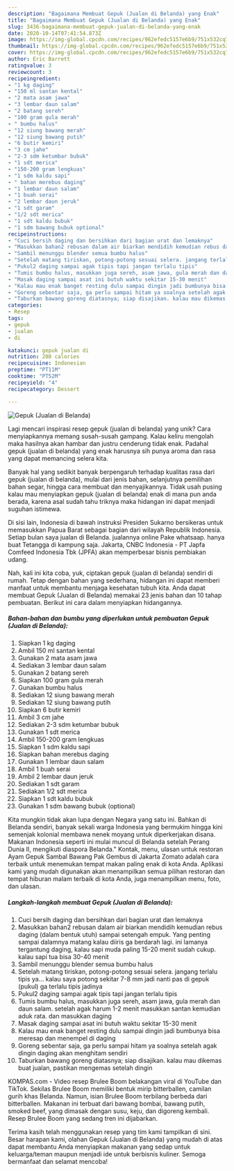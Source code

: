```yaml
---
description: "Bagaimana Membuat Gepuk (Jualan di Belanda) yang Enak"
title: "Bagaimana Membuat Gepuk (Jualan di Belanda) yang Enak"
slug: 3436-bagaimana-membuat-gepuk-jualan-di-belanda-yang-enak
date: 2020-10-14T07:41:54.873Z
image: https://img-global.cpcdn.com/recipes/962efedc5157e6b9/751x532cq70/gepuk-jualan-di-belanda-foto-resep-utama.jpg
thumbnail: https://img-global.cpcdn.com/recipes/962efedc5157e6b9/751x532cq70/gepuk-jualan-di-belanda-foto-resep-utama.jpg
cover: https://img-global.cpcdn.com/recipes/962efedc5157e6b9/751x532cq70/gepuk-jualan-di-belanda-foto-resep-utama.jpg
author: Eric Barrett
ratingvalue: 3
reviewcount: 3
recipeingredient:
- "1 kg daging"
- "150 ml santan kental"
- "2 mata asam jawa"
- "3 lembar daun salam"
- "2 batang sereh"
- "100 gram gula merah"
- " bumbu halus"
- "12 siung bawang merah"
- "12 siung bawang putih"
- "6 butir kemiri"
- "3 cm jahe"
- "2-3 sdm ketumbar bubuk"
- "1 sdt merica"
- "150-200 gram lengkuas"
- "1 sdm kaldu sapi"
- " bahan merebus daging"
- "1 lembar daun salam"
- "1 buah serai"
- "2 lembar daun jeruk"
- "1 sdt garam"
- "1/2 sdt merica"
- "1 sdt kaldu bubuk"
- "1 sdm bawang bubuk optional"
recipeinstructions:
- "Cuci bersih daging dan bersihkan dari bagian urat dan lemaknya"
- "Masukkan bahan2 rebusan dalam air biarkan mendidih kemudian rebus daging (dalam bentuk utuh) sampai setengah empuk. Yang penting sampai dalamnya matang kalau diiris ga berdarah lagi. ini lamanya tergantung daging, kalau sapi muda paling 15-20 menit sudah cukup. kalau sapi tua bisa 30-40 menit"
- "Sambil menunggu blender semua bumbu halus"
- "Setelah matang tiriskan, potong-potong sesuai selera. jangang terlalu tipis ya... kalau saya potong sekitar 7-8 mm jadi nanti pas di gepuk (pukul) ga terlalu tipis jadinya"
- "Pukul2 daging sampai agak tipis tapi jangan terlalu tipis"
- "Tumis bumbu halus, masukkan juga sereh, asam jawa, gula merah dan daun salam. setelah agak harum 1-2 menit masukkan santan kemudian aduk rata. dan masukkan daging"
- "Masak daging sampai asat ini butuh waktu sekitar 15-30 menit"
- "Kalau mau enak banget resting dulu sampai dingin jadi bumbunya bisa meresap dan menempel di daging"
- "Goreng sebentar saja, ga perlu sampai hitam ya soalnya setelah agak dingin daging akan menghitam sendiri"
- "Taburkan bawang goreng diatasnya; siap disajikan. kalau mau dikemas buat jualan, pastikan mengemas setelah dingin"
categories:
- Resep
tags:
- gepuk
- jualan
- di

katakunci: gepuk jualan di 
nutrition: 208 calories
recipecuisine: Indonesian
preptime: "PT11M"
cooktime: "PT52M"
recipeyield: "4"
recipecategory: Dessert

---
```



![Gepuk (Jualan di Belanda)](https://img-global.cpcdn.com/recipes/962efedc5157e6b9/751x532cq70/gepuk-jualan-di-belanda-foto-resep-utama.jpg)

Lagi mencari inspirasi resep gepuk (jualan di belanda) yang unik? Cara menyiapkannya memang susah-susah gampang. Kalau keliru mengolah maka hasilnya akan hambar dan justru cenderung tidak enak. Padahal gepuk (jualan di belanda) yang enak harusnya sih punya aroma dan rasa yang dapat memancing selera kita.

Banyak hal yang sedikit banyak berpengaruh terhadap kualitas rasa dari gepuk (jualan di belanda), mulai dari jenis bahan, selanjutnya pemilihan bahan segar, hingga cara membuat dan menyajikannya. Tidak usah pusing kalau mau menyiapkan gepuk (jualan di belanda) enak di mana pun anda berada, karena asal sudah tahu triknya maka hidangan ini dapat menjadi suguhan istimewa.

Di sisi lain, Indonesia di bawah instruksi Presiden Sukarno bersikeras untuk memasukkan Papua Barat sebagai bagian dari wilayah Republik Indonesia. Setiap bulan saya jualan di Belanda. jualannya online Pake whatsaap. hanya buat Tetangga di kampung saja. Jakarta, CNBC Indonesia - PT Japfa Comfeed Indonesia Tbk (JPFA) akan memperbesar bisnis pembiakan udang.


Nah, kali ini kita coba, yuk, ciptakan gepuk (jualan di belanda) sendiri di rumah. Tetap dengan bahan yang sederhana, hidangan ini dapat memberi manfaat untuk membantu menjaga kesehatan tubuh kita. Anda dapat membuat Gepuk (Jualan di Belanda) memakai 23 jenis bahan dan 10 tahap pembuatan. Berikut ini cara dalam menyiapkan hidangannya.

<!--inarticleads1-->

##### Bahan-bahan dan bumbu yang diperlukan untuk pembuatan Gepuk (Jualan di Belanda):

1. Siapkan 1 kg daging
1. Ambil 150 ml santan kental
1. Gunakan 2 mata asam jawa
1. Sediakan 3 lembar daun salam
1. Gunakan 2 batang sereh
1. Siapkan 100 gram gula merah
1. Gunakan  bumbu halus
1. Sediakan 12 siung bawang merah
1. Sediakan 12 siung bawang putih
1. Siapkan 6 butir kemiri
1. Ambil 3 cm jahe
1. Sediakan 2-3 sdm ketumbar bubuk
1. Gunakan 1 sdt merica
1. Ambil 150-200 gram lengkuas
1. Siapkan 1 sdm kaldu sapi
1. Siapkan  bahan merebus daging
1. Gunakan 1 lembar daun salam
1. Ambil 1 buah serai
1. Ambil 2 lembar daun jeruk
1. Sediakan 1 sdt garam
1. Sediakan 1/2 sdt merica
1. Siapkan 1 sdt kaldu bubuk
1. Gunakan 1 sdm bawang bubuk (optional)


Kita mungkin tidak akan lupa dengan Negara yang satu ini. Bahkan di Belanda sendiri, banyak sekali warga Indonesia yang bermukim hingga kini semenjak kolonial membawa nenek moyang untuk diperkerjakan disana. Makanan Indonesia seperti ini mulai muncul di Belanda setelah Perang Dunia II, mengikuti diaspora Belanda.&#34; Kontak, menu, ulasan untuk restoran Ayam Gepuk Sambal Bawang Pak Gembus di Jakarta Zomato adalah cara terbaik untuk menemukan tempat makan paling enak di kota Anda. Aplikasi kami yang mudah digunakan akan menampilkan semua pilihan restoran dan tempat hiburan malam terbaik di kota Anda, juga menampilkan menu, foto, dan ulasan. 

<!--inarticleads2-->

##### Langkah-langkah membuat Gepuk (Jualan di Belanda):

1. Cuci bersih daging dan bersihkan dari bagian urat dan lemaknya
1. Masukkan bahan2 rebusan dalam air biarkan mendidih kemudian rebus daging (dalam bentuk utuh) sampai setengah empuk. Yang penting sampai dalamnya matang kalau diiris ga berdarah lagi. ini lamanya tergantung daging, kalau sapi muda paling 15-20 menit sudah cukup. kalau sapi tua bisa 30-40 menit
1. Sambil menunggu blender semua bumbu halus
1. Setelah matang tiriskan, potong-potong sesuai selera. jangang terlalu tipis ya... kalau saya potong sekitar 7-8 mm jadi nanti pas di gepuk (pukul) ga terlalu tipis jadinya
1. Pukul2 daging sampai agak tipis tapi jangan terlalu tipis
1. Tumis bumbu halus, masukkan juga sereh, asam jawa, gula merah dan daun salam. setelah agak harum 1-2 menit masukkan santan kemudian aduk rata. dan masukkan daging
1. Masak daging sampai asat ini butuh waktu sekitar 15-30 menit
1. Kalau mau enak banget resting dulu sampai dingin jadi bumbunya bisa meresap dan menempel di daging
1. Goreng sebentar saja, ga perlu sampai hitam ya soalnya setelah agak dingin daging akan menghitam sendiri
1. Taburkan bawang goreng diatasnya; siap disajikan. kalau mau dikemas buat jualan, pastikan mengemas setelah dingin


KOMPAS.com - Video resep Brulee Boom belakangan viral di YouTube dan TikTok. Sekilas Brulee Boom memiliki bentuk mirip bitterballen, camilan gurih khas Belanda. Namun, isian Brulee Boom terbilang berbeda dari bitterballen. Makanan ini terbuat dari bawang bombai, bawang putih, smoked beef, yang dimasak dengan susu, keju, dan digoreng kembali. Resep Brulee Boom yang sedang tren ini dijabarkan. 

Terima kasih telah menggunakan resep yang tim kami tampilkan di sini. Besar harapan kami, olahan Gepuk (Jualan di Belanda) yang mudah di atas dapat membantu Anda menyiapkan makanan yang sedap untuk keluarga/teman maupun menjadi ide untuk berbisnis kuliner. Semoga bermanfaat dan selamat mencoba!
